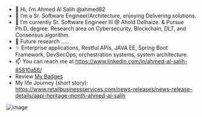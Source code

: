 - 👋 Hi, I’m Ahmed Al Salih @ahmed82 
- 👀 I’m a Sr. Software Engineer/Architecture, enjoying Delivering solutions.
- 🌱 I’m currently Sr. Software Engineer III @ Ahold Delhaize. & Pursue Ph.D. degree. Research area on Cybersecurity, Blockchain, DLT, and Consensus algorithm.
- 💞️ Future research .....
- ✨ Enterprise applications, Restful APIs, JAVA EE, Spring Boot Framework, DevSecOps, orchestration systems, system architecture.
- 📫 You can reach me at https://www.linkedin.com/in/ahmed-al-salih-85810a56/
- Review [My Badges](https://www.credly.com/users/ahmed-al-salih/badges)
- My life Journey (short story): https://www.retailbusinessservices.com/news-releases/news-release-details/aapi-heritage-month-ahmed-al-salih 
<!---
ahmed82/ahmed82 is a ✨ special ✨ repository because its `README.md` (this file) appears on your GitHub profile.
You can click the Preview link to take a look at your changes.
--->
![image](https://github.com/user-attachments/assets/4b66afc4-fec7-4b1f-ad3f-aecbb6645eb4)

